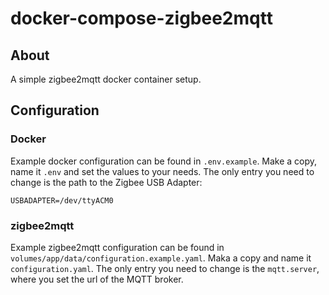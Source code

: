 # docker-compose-zigbee2mqtt

## About
A simple zigbee2mqtt docker container setup. 

## Configuration

### Docker
Example  docker configuration can be found in `.env.example`. Make a copy, name it `.env` and set the values to your needs. The only entry you need to change is the path to the Zigbee USB Adapter:

`USBADAPTER=/dev/ttyACM0`

### zigbee2mqtt
Example zigbee2mqtt configuration can be found in `volumes/app/data/configuration.example.yaml`. Maka a copy and name it `configuration.yaml`.
The only entry you need to change is the `mqtt.server`, where you set the url of the MQTT broker. 